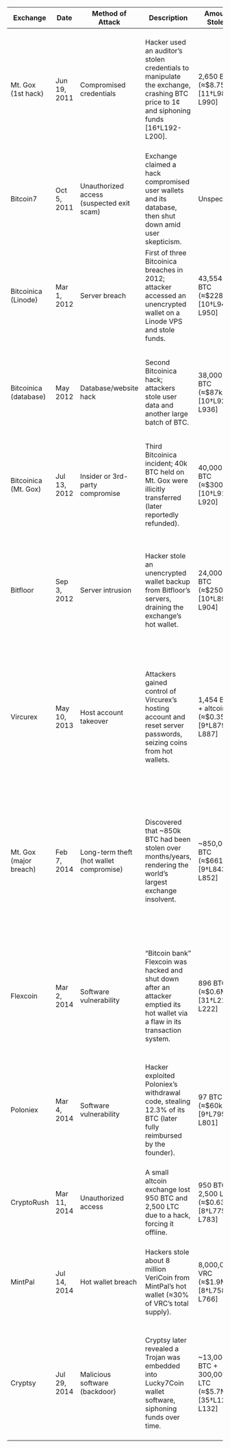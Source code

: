 | Exchange                 | Date          | Method of Attack                          | Description                                                                                                                                                  | Amount Stolen                          | Outcome                                                            | Technical Cause                                                                                                                                                  |
|--------------------------|---------------|-------------------------------------------|--------------------------------------------------------------------------------------------------------------------------------------------------------------|----------------------------------------|--------------------------------------------------------------------|-------------------------------------------------------------------------------------------------------------------------------------------------------------------|
| Mt. Gox (1st hack)       | Jun 19, 2011  | Compromised credentials                   | Hacker used an auditor’s stolen credentials to manipulate the exchange, crashing BTC price to 1¢ and siphoning funds [16†L192-L200].                        | 2,650 BTC (≈$8.75M) [11†L982-L990]      | Exchange resumed but later incidents led to collapse in 2014.      | **Admin account breach** – Attackers obtained an admin-level password (from a Mt. Gox auditor) and gained control of the system [16†L192-L200].                |
| Bitcoin7                 | Oct 5, 2011   | Unauthorized access (suspected exit scam) | Exchange claimed a hack compromised user wallets and its database, then shut down amid user skepticism.                                                       | Unspecified                            | Closed down (never resumed).                                      | **Unknown** – No technical details confirmed; widely believed to be an exit scam (cause not publicly verified).                                                     |
| Bitcoinica (Linode)      | Mar 1, 2012   | Server breach                             | First of three Bitcoinica breaches in 2012; attacker accessed an unencrypted wallet on a Linode VPS and stole funds.                                           | 43,554 BTC (≈$228k) [10†L942-L950]      | Bitcoinica ceased operations (insolvent).                          | **Hosting server hack** – Compromise of the Linode VPS exposed unencrypted hot wallet private keys [10†L942-L950].                                                  |
| Bitcoinica (database)    | May 2012      | Database/website hack                     | Second Bitcoinica hack; attackers stole user data and another large batch of BTC.                                                                             | 38,000 BTC (≈$87k) [10†L928-L936]        | Bitcoinica remained offline (eventually liquidated).               | **Unknown** – Described as a breach of the user database and sensitive info [10†L928-L936] (specific exploit not disclosed).                                         |
| Bitcoinica (Mt. Gox)     | Jul 13, 2012  | Insider or 3rd-party compromise           | Third Bitcoinica incident; 40k BTC held on Mt. Gox were illicitly transferred (later reportedly refunded).                                                     | 40,000 BTC (≈$300k) [10†L912-L920]       | Funds reportedly reimbursed; Bitcoinica defunct.                   | **Unknown** – Believed to result from lingering security weaknesses; exact cause not confirmed publicly.                                                            |
| Bitfloor                 | Sep 3, 2012   | Server intrusion                          | Hacker stole an unencrypted wallet backup from Bitfloor’s servers, draining the exchange’s hot wallet.                                                         | 24,000 BTC (≈$250k) [10†L898-L904]       | Bitfloor repaid users over time and later shut down (2013).        | **Unencrypted keys exposed** – Wallet keys stored in plaintext were copied from the server after a breach [10†L880-L888][10†L898-L906].                             |
| Vircurex                | May 10, 2013  | Host account takeover                     | Attackers gained control of Vircurex’s hosting account and reset server passwords, seizing coins from hot wallets.                                              | 1,454 BTC + altcoins (≈$0.35M) [9†L879-L887]| Exchange froze withdrawals and attempted gradual repayment; eventually shut down. | **Hosting provider breach** – Credentials for the VPS control panel were obtained, allowing root password resets and full wallet access [9†L879-L887].              |
| Mt. Gox (major breach)   | Feb 7, 2014   | Long-term theft (hot wallet compromise)   | Discovered that ~850k BTC had been stolen over months/years, rendering the world’s largest exchange insolvent.                                                | ~850,000 BTC (≈$661M) [9†L843-L852]     | Filed for bankruptcy; liquidation ongoing (users not fully compensated). | **Security breach over time** – Slow draining of hot wallets due to poor key management and susceptibility to transaction malleability exploits [16†L209-L218][16†L248-L252]. |
| Flexcoin                 | Mar 2, 2014   | Software vulnerability                    | “Bitcoin bank” Flexcoin was hacked and shut down after an attacker emptied its hot wallet via a flaw in its transaction system.                                | 896 BTC (≈$0.6M) [31†L214-L222]          | Exchange closed permanently (unable to reimburse).                | **Race-condition bug** – Exploitation of a flaw allowing simultaneous withdrawal requests to overdraw accounts [31†L219-L227].                                         |
| Poloniex                 | Mar 4, 2014   | Software vulnerability                    | Hacker exploited Poloniex’s withdrawal code, stealing 12.3% of its BTC (later fully reimbursed by the founder).                                                | 97 BTC (≈$60k) [9†L795-L801]             | Fully reimbursed losses; exchange continued operations.           | **Withdrawal logic bug** – Simultaneous requests bypassed balance checks, enabling an overdraft of hot wallet funds [33†L255-L263].                                  |
| CryptoRush               | Mar 11, 2014  | Unauthorized access                       | A small altcoin exchange lost 950 BTC and 2,500 LTC due to a hack, forcing it offline.                                                                        | 950 BTC + 2,500 LTC (≈$0.63M) [8†L775-L783]| Exchange collapsed (unable to repay users).                         | **Unknown** – Specific technical details were not disclosed publicly.                                                                                            |
| MintPal                  | Jul 14, 2014  | Hot wallet breach                         | Hackers stole about 8 million VeriCoin from MintPal’s hot wallet (≈30% of VRC’s total supply).                                                                 | 8,000,000 VRC (≈$1.9M) [8†L758-L766]     | MintPal never fully recovered; later acquired and shut down.        | **Hot wallet compromise** – Likely due to exposure of the private key online; detailed technical cause not released.                                                |
| Cryptsy                  | Jul 29, 2014  | Malicious software (backdoor)             | Cryptsy later revealed a Trojan was embedded into Lucky7Coin wallet software, siphoning funds over time.                                                       | ~13,000 BTC + 300,000 LTC (≈$5.7M) [35†L124-L132] | Concealed loss until collapse in 2016; legal actions ensued.         | **Wallet software backdoor** – A backdoor in the wallet software allowed remote control and unauthorized transfers [35†L134-L142].                                    |
